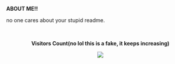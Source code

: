 **ABOUT ME!!**




no one cares about your stupid readme.



<br><p align="center"><b>Visitors Count(no lol this is a fake, it keeps increasing)</b></p>  
<p align="center"><img align="center" src="https://profile-counter.glitch.me/{samitmohan}/count.svg" /></p> 
